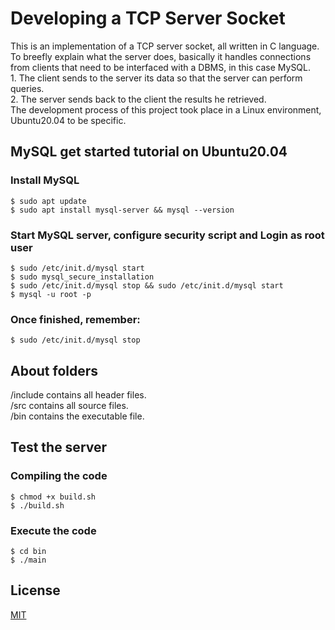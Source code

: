 # Developing a TCP Server Socket

This is an implementation of a TCP server socket, all written in C language. <br />
To breefly explain what the server does, basically it handles connections from clients that need to be interfaced with a DBMS, in this case MySQL. <br /> 
    1. The client sends to the server its data so that the server can perform queries. <br />
    2. The server sends back to the client the results he retrieved.
<br /> The development process of this project took place in a Linux environment, Ubuntu20.04 to be specific.

## MySQL get started tutorial on Ubuntu20.04

### Install MySQL
```console
$ sudo apt update
$ sudo apt install mysql-server && mysql --version
```

### Start MySQL server, configure security script and Login as root user
```console
$ sudo /etc/init.d/mysql start
$ sudo mysql_secure_installation
$ sudo /etc/init.d/mysql stop && sudo /etc/init.d/mysql start
$ mysql -u root -p
```

### Once finished, remember:
```console
$ sudo /etc/init.d/mysql stop
```

## About folders

/include contains all header files. <br />
/src contains all source files. <br />
/bin contains the executable file. <br />

## Test the server

### Compiling the code
```console
$ chmod +x build.sh
$ ./build.sh
```

### Execute the code
```console
$ cd bin
$ ./main
```

## License

[MIT](https://choosealicense.com/licenses/mit/)